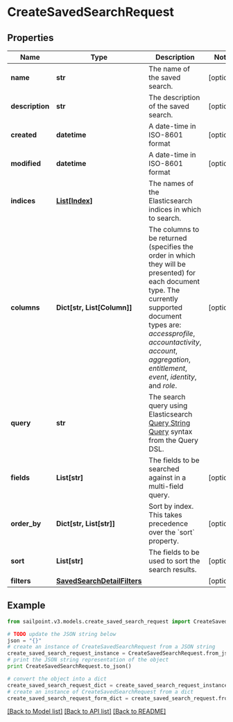 # CreateSavedSearchRequest


## Properties

Name | Type | Description | Notes
------------ | ------------- | ------------- | -------------
**name** | **str** | The name of the saved search.  | [optional] 
**description** | **str** | The description of the saved search.  | [optional] 
**created** | **datetime** | A date-time in ISO-8601 format | [optional] 
**modified** | **datetime** | A date-time in ISO-8601 format | [optional] 
**indices** | [**List[Index]**](Index.md) | The names of the Elasticsearch indices in which to search.  | 
**columns** | **Dict[str, List[Column]]** | The columns to be returned (specifies the order in which they will be presented) for each document type.  The currently supported document types are: _accessprofile_, _accountactivity_, _account_, _aggregation_, _entitlement_, _event_, _identity_, and _role_.  | [optional] 
**query** | **str** | The search query using Elasticsearch [Query String Query](https://www.elastic.co/guide/en/elasticsearch/reference/5.2/query-dsl-query-string-query.html#query-string) syntax from the Query DSL.  | 
**fields** | **List[str]** | The fields to be searched against in a multi-field query.  | [optional] 
**order_by** | **Dict[str, List[str]]** | Sort by index. This takes precedence over the &#x60;sort&#x60; property.  | [optional] 
**sort** | **List[str]** | The fields to be used to sort the search results.  | [optional] 
**filters** | [**SavedSearchDetailFilters**](SavedSearchDetailFilters.md) |  | [optional] 

## Example

```python
from sailpoint.v3.models.create_saved_search_request import CreateSavedSearchRequest

# TODO update the JSON string below
json = "{}"
# create an instance of CreateSavedSearchRequest from a JSON string
create_saved_search_request_instance = CreateSavedSearchRequest.from_json(json)
# print the JSON string representation of the object
print CreateSavedSearchRequest.to_json()

# convert the object into a dict
create_saved_search_request_dict = create_saved_search_request_instance.to_dict()
# create an instance of CreateSavedSearchRequest from a dict
create_saved_search_request_form_dict = create_saved_search_request.from_dict(create_saved_search_request_dict)
```
[[Back to Model list]](../README.md#documentation-for-models) [[Back to API list]](../README.md#documentation-for-api-endpoints) [[Back to README]](../README.md)



